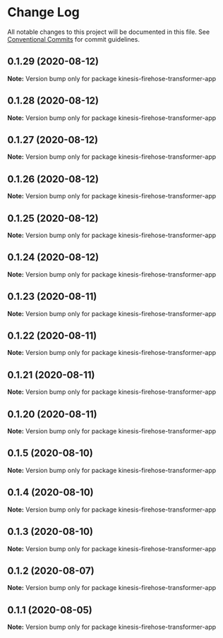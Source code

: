 # Change Log

All notable changes to this project will be documented in this file.
See [Conventional Commits](https://conventionalcommits.org) for commit guidelines.

## 0.1.29 (2020-08-12)

**Note:** Version bump only for package kinesis-firehose-transformer-app





## 0.1.28 (2020-08-12)

**Note:** Version bump only for package kinesis-firehose-transformer-app





## 0.1.27 (2020-08-12)

**Note:** Version bump only for package kinesis-firehose-transformer-app





## 0.1.26 (2020-08-12)

**Note:** Version bump only for package kinesis-firehose-transformer-app





## 0.1.25 (2020-08-12)

**Note:** Version bump only for package kinesis-firehose-transformer-app





## 0.1.24 (2020-08-12)

**Note:** Version bump only for package kinesis-firehose-transformer-app





## 0.1.23 (2020-08-11)

**Note:** Version bump only for package kinesis-firehose-transformer-app





## 0.1.22 (2020-08-11)

**Note:** Version bump only for package kinesis-firehose-transformer-app





## 0.1.21 (2020-08-11)

**Note:** Version bump only for package kinesis-firehose-transformer-app





## 0.1.20 (2020-08-11)

**Note:** Version bump only for package kinesis-firehose-transformer-app





## 0.1.5 (2020-08-10)

**Note:** Version bump only for package kinesis-firehose-transformer-app





## 0.1.4 (2020-08-10)

**Note:** Version bump only for package kinesis-firehose-transformer-app





## 0.1.3 (2020-08-10)

**Note:** Version bump only for package kinesis-firehose-transformer-app





## 0.1.2 (2020-08-07)

**Note:** Version bump only for package kinesis-firehose-transformer-app





## 0.1.1 (2020-08-05)

**Note:** Version bump only for package kinesis-firehose-transformer-app
